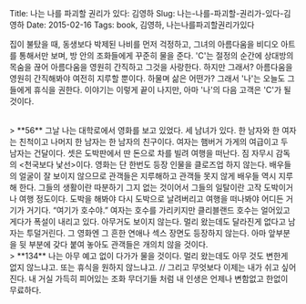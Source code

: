 Title: 나는 나를 파괴할 권리가 있다: 김영하
Slug: 나는-나를-파괴할-권리가-있다-김영하
Date: 2015-02-16
Tags: book, 김영하, 나는나를파괴할권리가있다

집이 불탔을 때, 동생보다 박제된 나비를 먼저 걱정하고, 그녀의 아름다움을 비디오 아트를 통해서만 보며, 방 안의 조화들에게 꾸준히 물을 준다. 'C'는 절정의 순간에 상대방의 목숨을 끊어 아름다움을 영원히 간직하고 그것을 사랑한다. 하지만 그래서? 아름다움을 영원히 간직해봐야 여전히 지루할 뿐이다. 하물며 삶은 어떤가? 그래서 '나'는 오늘도 그들에게 휴식을 권한다. 이야기는 이렇게 끝이 나지만, 아마 '나'의 다음 고객은 'C'가 될 것이다.

<br>
> **56** 그날 나는 대학로에서 영화를 보고 있었다. 세 남녀가 있다. 한 남자와 한 여자는 친척이고 나머지 한 남자는 한 남자의 친구이다. 여자는 햄버거 가게의 여급이고 두 남자는 건달이다. 셋은 도박판에서 딴 돈으로 차를 빌려 여행을 떠난다. 짐 자무시 감독의 <천국보다 낯선>이다. 영화는 단 한번도 등장 인물을 클로즈업 하지 않는다. 배우들의 얼굴이 잘 보이지 않으므로 관객들은 지루해하고 관객들 못지 않게 배우들 역시 지루해 한다. 그들의 생활이란 따분하기 그지 없는 것이어서 그들의 일탈이란 고작 도박이거나 여행 정도이다. 도박을 해봐야 다시 도박으로 날려버리고 여행을 떠나봐야 어디든 거기가 거기다. “여기가 호수야.” 여자는 호수를 가리키지만 클리블랜드 호수는 얼어있고 게다가 폭설이 내리고 있다. 아무거도 보이지 않는다. 멀리 왔는데도 달라진게 없다고 남자는 투덜거린다. 그 영화엔 그 흔한 연애나 섹스 장면도 등장하지 않는다. 아마 앞부분을 뒷 부분에 갖다 붙여 놓아도 관객들은 개의치 않을 것이다.

<br>
> **134** 나는 아무 예고 없이 다가가 물을 것이다. 멀리 왔는데도 아무 것도 변한게 없지 않느냐고. 또는 휴식을 원하지 않느냐고. // 그리고 무엇보다 이제는 내가 쉬고 싶어진다. 내 거실 가득히 피어있는 조화 무더기들 처럼 내 인생은 언제나 변함없고 한없이 무료하다.
